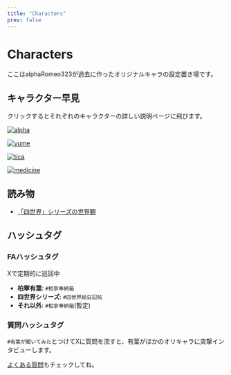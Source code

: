 ```yaml
---
title: "Characters"
prev: false
---
```


# Characters

ここはalphaRomeo323が過去に作ったオリジナルキャラの設定置き場です。

## キャラクター早見

クリックするとそれぞれのキャラクターの詳しい説明ページに飛びます。

[![alpha](https://dir.hakuteialpha.com/g/chara/キャラ紹介_柏寧有葉.png)](/characters/alpha)

[![yume](https://dir.hakuteialpha.com/g/chara/キャラ紹介_長篠ゆめ.png)](/characters/yume)

[![tica](https://dir.hakuteialpha.com/g/chara/キャラ紹介_ティカ.png)](/characters/shisekai/tica)

[![medicine](https://dir.hakuteialpha.com/g/chara/キャラ紹介_メディスン.png)](/characters/shisekai/medicine)

## 読み物

- [「四世界」シリーズの世界観](/characters/shisekai/)

## ハッシュタグ

### FAハッシュタグ

Xで定期的に巡回中

- **柏寧有葉**: `#柏寧奉納箱`
- **四世界シリーズ**: `#四世界絵日記帖`
- **それ以外**: `#柏寧奉納箱`(暫定)

### 質問ハッシュタグ

`#有葉が聞いてみた`とつけてXに質問を流すと、有葉がほかのオリキャラに突撃インタビューします。  

[よくある質問](/characters/faq)もチェックしてね。

